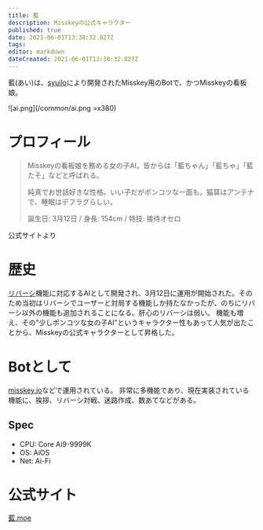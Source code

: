 ```yaml
---
title: 藍
description: Misskeyの公式キャラクター
published: true
date: 2021-06-01T13:30:32.827Z
tags: 
editor: markdown
dateCreated: 2021-06-01T13:30:32.827Z
---
```


藍(あい)は、[syuilo](/ja/persons/syuilo)により開発されたMisskey用のBotで、かつMisskeyの看板娘。

![ai.png](/common/ai.png =x380)

# プロフィール
> Misskeyの看板娘を務める女の子AI。皆からは「藍ちゃん」「藍ちゃ」「藍たそ」などと呼ばれる。
> 
> 純真でお世話好きな性格。いい子だがポンコツな一面も。猫耳はアンテナで、睡眠はデフラグらしい。
> 
> 誕生日: 3月12日 / 身長: 154cm / 特技: 接待オセロ

公式サイトより

# 歴史
[リバーシ](/ja/function/reversi)機能に対応するAIとして開発され、3月12日に運用が開始された。そのため当初はリバーシでユーザーと対局する機能しか持たなかったが、のちにリバーシ以外の機能も追加されることになる。肝心のリバーシは弱い。
機能も増え、その"少しポンコツな女の子AI"というキャラクター性もあって人気が出たことから、Misskeyの公式キャラクターとして昇格した。

# Botとして
[misskey.io](/ja/instances/misskey_io)などで運用されている。
非常に多機能であり、現在実装されている機能に、挨拶、リバーシ対戦、迷路作成、数あてなどがある。

## Spec
* CPU: Core Ai9-9999K
* OS: AiOS
* Net: Ai-Fi

# 公式サイト
[藍.moe](https://xn--931a.moe/)
